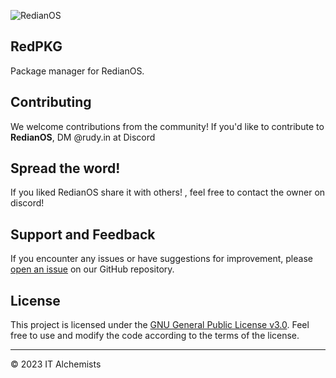 ![RedianOS](https://media.discordapp.net/attachments/1115201322233372745/1136309959332728862/image.png?width=1451&height=258)
## RedPKG
Package manager for RedianOS.

## Contributing

We welcome contributions from the community! If you'd like to contribute to **RedianOS**, DM @rudy.in at Discord

## Spread the word!

If you liked RedianOS share it with others! , feel free to contact the owner on discord!

## Support and Feedback

If you encounter any issues or have suggestions for improvement, please [open an issue](https://discord.gg/jVAc56YChE) on our GitHub repository.

## License

This project is licensed under the [GNU General Public License v3.0](LICENSE). Feel free to use and modify the code according to the terms of the license.

---

© 2023 IT Alchemists
